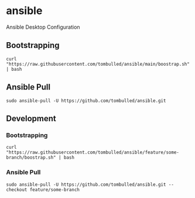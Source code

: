 # ansible
Ansible Desktop Configuration

## Bootstrapping
```console
curl "https://raw.githubusercontent.com/tombulled/ansible/main/boostrap.sh" | bash
```

## Ansible Pull
```console
sudo ansible-pull -U https://github.com/tombulled/ansible.git
```

## Development
### Bootstrapping
```console
curl "https://raw.githubusercontent.com/tombulled/ansible/feature/some-branch/boostrap.sh" | bash
```

### Ansible Pull
```console
sudo ansible-pull -U https://github.com/tombulled/ansible.git --checkout feature/some-branch
```
